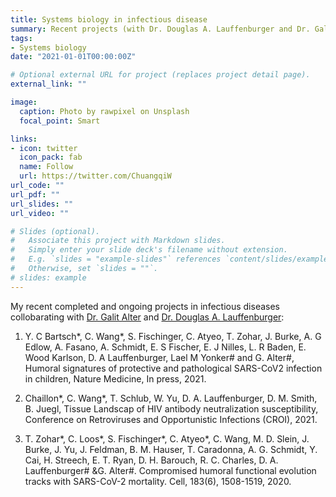 ```yaml
---
title: Systems biology in infectious disease
summary: Recent projects (with Dr. Douglas A. Lauffenburger and Dr. Galit Alter)
tags:
- Systems biology
date: "2021-01-01T00:00:00Z"

# Optional external URL for project (replaces project detail page).
external_link: ""

image:
  caption: Photo by rawpixel on Unsplash
  focal_point: Smart

links:
- icon: twitter
  icon_pack: fab
  name: Follow
  url: https://twitter.com/ChuangqiW
url_code: ""
url_pdf: ""
url_slides: ""
url_video: ""

# Slides (optional).
#   Associate this project with Markdown slides.
#   Simply enter your slide deck's filename without extension.
#   E.g. `slides = "example-slides"` references `content/slides/example-slides.md`.
#   Otherwise, set `slides = ""`.
# slides: example
---
```


My recent completed and ongoing projects in infectious diseases collobarating with [Dr. Galit Alter](https://www.ragoninstitute.org/portfolio-item/alter-lab/) and [Dr. Douglas A. Lauffenburger](https://be.mit.edu/directory/douglas-a-lauffenburger):


1.	Y. C Bartsch*, C. Wang*, S. Fischinger, C. Atyeo, T. Zohar, J. Burke, A. G Edlow, A. Fasano, A. Schmidt, E. S Fischer, E. J Nilles, L. R Baden, E. Wood Karlson, D. A Lauffenburger, Lael M Yonker# and G. Alter#, Humoral signatures of protective and pathological SARS-CoV2 infection in children, Nature Medicine, In press, 2021.

2.	Chaillon*, C. Wang*, T. Schlub, W. Yu, D. A. Lauffenburger, D. M. Smith, B. Juegl, Tissue Landscap of HIV antibody neutralization susceptibility, Conference on Retroviruses and Opportunistic Infections (CROI), 2021.

3.	T. Zohar*, C.  Loos*, S. Fischinger*, C. Atyeo*, C. Wang, M. D. Slein, J. Burke, J. Yu, J. Feldman, B. M. Hauser, T. Caradonna, A. G. Schmidt, Y. Cai, H. Streech, E. T. Ryan, D. H. Barouch, R. C. Charles, D. A. Lauffenburger# &G. Alter#. Compromised humoral functional evolution tracks with SARS-CoV-2 mortality. Cell, 183(6), 1508-1519, 2020.


